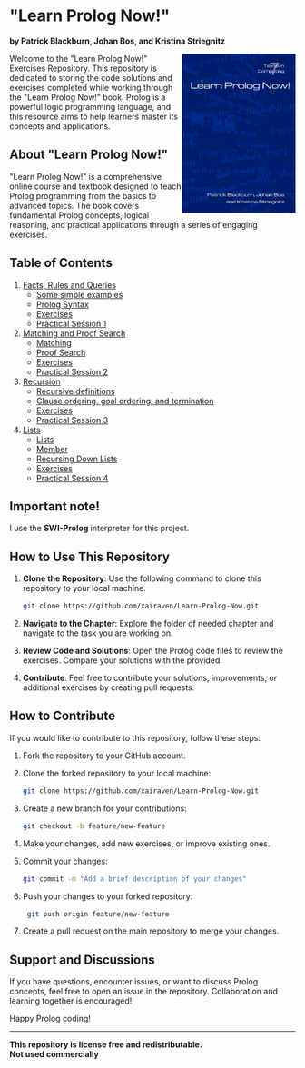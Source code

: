 # "Learn Prolog Now!"
**by Patrick Blackburn, Johan Bos, and Kristina Striegnitz**<br>

<a href="#"><img src="./misc/book-cover.jpg" align="right" height="280" width="200" ></a>

Welcome to the "Learn Prolog Now!" Exercises Repository. This repository is dedicated to storing the code solutions and exercises completed while working through the "Learn Prolog Now!" book. Prolog is a powerful logic programming language, and this resource aims to help learners master its concepts and applications.

## About "Learn Prolog Now!"

"Learn Prolog Now!" is a comprehensive online course and textbook designed to teach Prolog programming from the basics to advanced topics. The book covers fundamental Prolog concepts, logical reasoning, and practical applications through a series of engaging exercises.

## Table of Contents
1. [Facts, Rules and Queries](./01-Facts-Rules-Queries/)
   - [Some simple examples](./01-Facts-Rules-Queries/01-Some-Simple-Examples/)
   - [Prolog Syntax](./01-Facts-Rules-Queries/02-Prolog-Syntax/)
   - [Exercises](./01-Facts-Rules-Queries/03-Exercises/)
   - [Practical Session 1](./01-Facts-Rules-Queries/04-Practical-Session-1/) 
2. [Matching and Proof Search](./02-Matching-Proof-Search/)
   - [Matching](./02-Matching-Proof-Search/01-Matching/)
   - [Proof Search](./02-Matching-Proof-Search/02-Proof-Search/)
   - [Exercises](./02-Matching-Proof-Search/03-Exercises/)
   - [Practical Session 2](./02-Matching-Proof-Search/04-Practical-Session-2/)
3. [Recursion](./03-Recursion/)
   - [Recursive definitions](./03-Recursion/01-Recursive-Definitions/)
   - [Clause ordering, goal ordering, and termination](./03-Recursion/02-Clause-Goal-Ordering-Termination/)
   - [Exercises](./03-Recursion/03-Exercises/)
   - [Practical Session 3](./03-Recursion/04-Practical-Session-3/)
4. [Lists](./04-Lists/)
   - [Lists](./04-Lists/01-Lists/)
   - [Member](./04-Lists/02-Member/)
   - [Recursing Down Lists](./04-Lists/03-Recursing-Down-Lists/)
   - [Exercises](./04-Lists/04-Exercises/)
   - [Practical Session 4](./04-Lists/05-Practical-Session-4/) 

## Important note!
I use the **SWI-Prolog** interpreter for this project.

## How to Use This Repository

1. **Clone the Repository**: Use the following command to clone this repository to your local machine. <br>
   ```sh
   git clone https://github.com/xairaven/Learn-Prolog-Now.git
   ```
   
2.  **Navigate to the Chapter**: Explore the folder of needed chapter and navigate to the task you are working on.
3. **Review Code and Solutions**: Open the Prolog code files to review the exercises. Compare your solutions with the provided.
4. **Contribute**: Feel free to contribute your solutions, improvements, or additional exercises by creating pull requests.

## How to Contribute

If you would like to contribute to this repository, follow these steps:

1. Fork the repository to your GitHub account.
2. Clone the forked repository to your local machine: <br>
    ```sh
    git clone https://github.com/xairaven/Learn-Prolog-Now.git
    ```
3. Create a new branch for your contributions: <br>
    ```sh
    git checkout -b feature/new-feature
    ```
4. Make your changes, add new exercises, or improve existing ones.
5. Commit your changes: <br>

    ```sh
    git commit -m "Add a brief description of your changes"
    ```
6. Push your changes to your forked repository: <br>
   ```sh
    git push origin feature/new-feature
    ```
7. Create a pull request on the main repository to merge your changes.

## Support and Discussions

If you have questions, encounter issues, or want to discuss Prolog concepts, feel free to open an issue in the repository. Collaboration and learning together is encouraged!

Happy Prolog coding!

---

**This repository is license free and redistributable.** <br>
**Not used commercially**